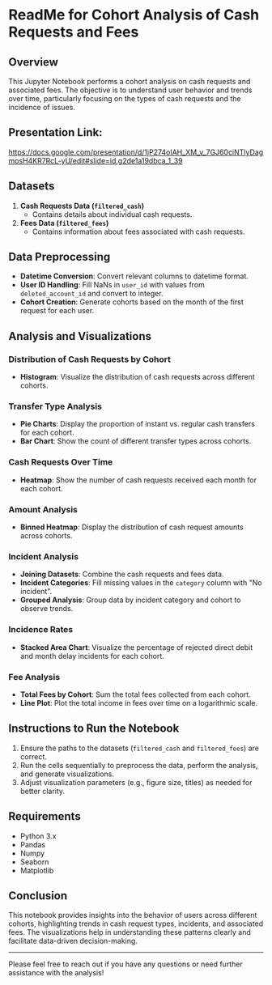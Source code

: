# ReadMe for Cohort Analysis of Cash Requests and Fees

## Overview
This Jupyter Notebook performs a cohort analysis on cash requests and associated fees. The objective is to understand user behavior and trends over time, particularly focusing on the types of cash requests and the incidence of issues.

## Presentation Link:

https://docs.google.com/presentation/d/1jP274oIAH_XM_v_7GJ60ciNTlyDagmosH4KR7RcL-yU/edit#slide=id.g2de1a19dbca_1_39

## Datasets
1. **Cash Requests Data (`filtered_cash`)**
   - Contains details about individual cash requests.
2. **Fees Data (`filtered_fees`)**
   - Contains information about fees associated with cash requests.

## Data Preprocessing
- **Datetime Conversion**: Convert relevant columns to datetime format.
- **User ID Handling**: Fill NaNs in `user_id` with values from `deleted_account_id` and convert to integer.
- **Cohort Creation**: Generate cohorts based on the month of the first request for each user.

## Analysis and Visualizations

### Distribution of Cash Requests by Cohort
- **Histogram**: Visualize the distribution of cash requests across different cohorts.

### Transfer Type Analysis
- **Pie Charts**: Display the proportion of instant vs. regular cash transfers for each cohort.
- **Bar Chart**: Show the count of different transfer types across cohorts.

### Cash Requests Over Time
- **Heatmap**: Show the number of cash requests received each month for each cohort.

### Amount Analysis
- **Binned Heatmap**: Display the distribution of cash request amounts across cohorts.

### Incident Analysis
- **Joining Datasets**: Combine the cash requests and fees data.
- **Incident Categories**: Fill missing values in the `category` column with "No incident".
- **Grouped Analysis**: Group data by incident category and cohort to observe trends.

### Incidence Rates
- **Stacked Area Chart**: Visualize the percentage of rejected direct debit and month delay incidents for each cohort.

### Fee Analysis
- **Total Fees by Cohort**: Sum the total fees collected from each cohort.
- **Line Plot**: Plot the total income in fees over time on a logarithmic scale.

## Instructions to Run the Notebook
1. Ensure the paths to the datasets (`filtered_cash` and `filtered_fees`) are correct.
2. Run the cells sequentially to preprocess the data, perform the analysis, and generate visualizations.
3. Adjust visualization parameters (e.g., figure size, titles) as needed for better clarity.

## Requirements
- Python 3.x
- Pandas
- Numpy
- Seaborn
- Matplotlib

## Conclusion
This notebook provides insights into the behavior of users across different cohorts, highlighting trends in cash request types, incidents, and associated fees. The visualizations help in understanding these patterns clearly and facilitate data-driven decision-making.

---

Please feel free to reach out if you have any questions or need further assistance with the analysis!
